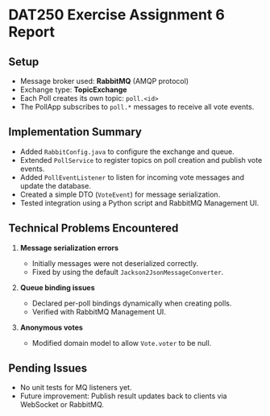 # DAT250 Exercise Assignment 6 Report

## Setup

- Message broker used: **RabbitMQ** (AMQP protocol)
- Exchange type: **TopicExchange**
- Each Poll creates its own topic: `poll.<id>`
- The PollApp subscribes to `poll.*` messages to receive all vote events.

## Implementation Summary

- Added `RabbitConfig.java` to configure the exchange and queue.
- Extended `PollService` to register topics on poll creation and publish vote events.
- Added `PollEventListener` to listen for incoming vote messages and update the database.
- Created a simple DTO (`VoteEvent`) for message serialization.
- Tested integration using a Python script and RabbitMQ Management UI.

## Technical Problems Encountered

1. **Message serialization errors**
    - Initially messages were not deserialized correctly.
    - Fixed by using the default `Jackson2JsonMessageConverter`.

2. **Queue binding issues**
    - Declared per-poll bindings dynamically when creating polls.
    - Verified with RabbitMQ Management UI.

3. **Anonymous votes**
    - Modified domain model to allow `Vote.voter` to be null.

## Pending Issues

- No unit tests for MQ listeners yet.
- Future improvement: Publish result updates back to clients via WebSocket or RabbitMQ.